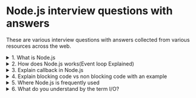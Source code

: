 # Node.js interview questions with answers

These are various interview questions with answers collected from various resources across the web.

<details>
  <summary>1. What is Node.js</summary>
  Node.js® is an open-source, cross-platform JavaScript runtime environment. As an asynchronous event-driven JavaScript runtime, Node.js is designed to build scalable network applications. Node.js is perfect for data-intensive applications as it uses an asynchronous, event-driven model. You can use  I/O intensive web applications like video streaming sites. You can also use it for developing: Real-time web applications, Network applications, General-purpose applications, and Distributed systems.
</details>
<details>
  <summary>2. How does Node.js works(Event loop Explained)</summary>
  This is best explained in this video.

  [Morning Keynote- Everything You Need to Know About Node.js Event Loop - Bert Belder, IBM](https://www.youtube.com/watch?v=PNa9OMajw9w).
</details>
<details>
  <summary>3. Explain callback in Node.js</summary>
 A callback is a function called when the task finishes, and a callback function allows other code to run in the meantime. Using the Callback concept, Node.js can process many requests without waiting for any function to return the result, making Node.js highly scalable.
</details>
<details>
  <summary>4. Explain blocking code vs non blocking code with an example</summary>
Blocking methods execute synchronously and non-blocking methods execute asynchronously.
Using the File System module as an example, this is a synchronous file read:

## Blocking code example

```js
const fs = require("fs");
const data = fs.readFileSync("/file.md"); // blocks here until file is read
console.log(data);
moreWork(); // will run after console.log
```

## Non blocking code example

```js
const fs = require("fs");
fs.readFile("/file.md", (err, data) => {
  if (err) throw err;
  console.log(data);
});
moreWork(); // will run before console.log
```
[Read more about this](https://nodejs.org/en/docs/guides/blocking-vs-non-blocking/) 
</details>
<details>
  <summary>5. Where Node.js is frequently used</summary>

  1. Real-time chats
  2. Internet of Things
  3. Complex SPAs (Single-Page Applications)
  4. Real-time collaboration tools
  5. Streaming applications
  6. Microservices architecture
</details>
<details>
  <summary>6.  What do you understand by the term I/O?</summary>
  The term I/O stands for input and output. It is used to access anything outside of your application. The I/O describes any program, operation, or device that transfers data to or from a medium or another medium. This medium can be a physical device, network, or files within a system.

  I/O is loaded into the machine memory to run the program once the application starts.
</details>